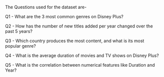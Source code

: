 The Questions used for the dataset are- 

Q1 - What are the 3 most common genres on Disney Plus?

Q2 - How has the number of new titles added per year changed over the past 5 years?

Q3 - Which country produces the most content, and what is its most popular genre?

Q4 -  What is the average duration of movies and TV shows on Disney Plus?

Q5 - What is the correlation between numerical features like Duration and Year?
